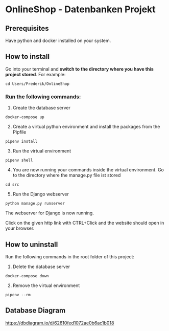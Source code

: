 # OnlineShop - Datenbanken Projekt

## Prerequisites
Have python and docker installed on your system.

## How to install
Go into your terminal and **switch to the directory where you have this project stored**.
For example:
```
cd Users/Frederik/OnlineShop
```
### Run the following commands:
1. Create the database server
```
docker-compose up
```
2. Create a virtual python environment and install the packages from the Pipfile
```
pipenv install
```
3. Run the virtual environment
```
pipenv shell
```
4. You are now running your commands inside the virtual environment.
   Go to the directory where the manage.py file ist stored
```
cd src
```
5. Run the Django webserver
```
python manage.py runserver
```
The webserver for Django is now running.

Click on the given http link with CTRL+Click and the website should open in your browser.

## How to uninstall
Run the following commands in the root folder of this project:
1. Delete the database server
```
docker-compose down
```
2. Remove the virtual environment
```
pipenv --rm
```

## Database Diagram
https://dbdiagram.io/d/62610fed1072ae0b6ac1b018
